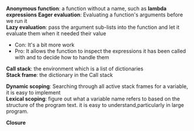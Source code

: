 **Anonymous function**: a function without a name, such as **lambda expressions**
**Eager evaluation**: Evaluating a function's arguments before we run it    
**Lazy evaluation**: pass the argument sub-lists into the function and let it evaluate them when it needed their value
- Con: It's a bit more work
- Pro: It allows the function to inspect the expressions it has been called with and to decide how to handle them

**Call stack**: the environment which is a list of dictionaries      
**Stack frame**: the dictionary in the Call stack 

**Dynamic scoping**: Searching through all active stack frames for a variable, it is easy to implement     
**Lexical scoping**: figure out what a variable name refers to based on the structure of the program text. it is easy to understand,particularly in large program.

**Closure**
